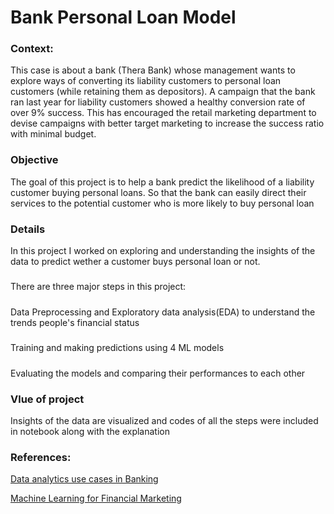 # Bank Personal Loan Model
### Context:
This case is about a bank (Thera Bank) whose management wants to explore ways of
converting its liability customers to personal loan customers (while retaining them as
depositors). A campaign that the bank ran last year for liability customers showed a
healthy conversion rate of over 9% success. This has encouraged the retail marketing
department to devise campaigns with better target marketing to increase the success
ratio with minimal budget.
### Objective
The goal of this project is to help a bank predict the likelihood of a liability customer buying personal
loans. So that the bank can easily direct their services to the potential customer who is more likely to buy personal loan
### Details
In this project I worked on exploring and understanding the insights of the data to predict wether a customer buys personal loan or not.
##### 
There are three major steps in this project:
##### 
Data Preprocessing and Exploratory data analysis(EDA) to understand the trends people's financial status
##### 
Training and making predictions using 4 ML models
##### 
Evaluating the models and comparing their performances to each other
### Vlue of project
Insights of the data are visualized and codes of all the steps were included in notebook along with the explanation
### References:
[Data analytics use cases in Banking](https://activewizards.com/blog/top-9-data-science-use-cases-in-banking/)

[Machine Learning for Financial Marketing](https://thefinancialbrand.com/71350/ai-machine-learning-analytics-marketing-banking-trends/)
